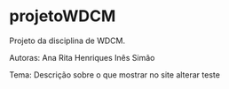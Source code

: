 # projetoWDCM
Projeto da disciplina de WDCM.


Autoras: Ana Rita Henriques
Inês Simão

Tema: 
Descrição sobre o que mostrar no site 
alterar teste
